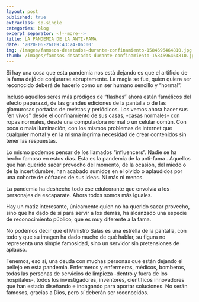 ```yaml
---
layout: post
published: true
extraclass: sp-single
categories: blog
excerpt_separator: <!--more-->
title: LA PANDEMIA DE LA ANTI-FAMA
date: '2020-06-26T09:43:24-06:00'
img: /images/famosos-desatados-durante-confinamiento-1584696464810.jpg
thumb: /images/famosos-desatados-durante-confinamiento-1584696464810.jpg
---
```

Si hay una cosa que esta pandemia nos está dejando es que el artificio de la fama dejó de conjurarse abruptamente. La magia se fue, quien quiera ser reconocido deberá de hacerlo como un ser humano sencillo y “normal”.  <!--more-->

Incluso aquellos seres más pródigos de “flashes” ahora están famélicos del efecto paparazzi, de las grandes ediciones de la pantalla o de las glamurosas portadas de revistas y periódicos.  Los vemos ahora hacer sus “en vivos” desde el confinamiento de sus casas, -casas normales- con ropas normales, desde una computadora normal o un celular común. Con poca o mala iluminación, con los mismos problemas de internet que cualquier mortal y en la misma íngrima necesidad de crear contenidos sin tener las respuestas. 

Lo mismo podemos pensar de los llamados “influencers”. Nadie se ha hecho famoso en estos días. Esta es la pandemia de la anti-fama .  Aquellos que han querido sacar provecho del momento, de la ocasión, del miedo o de la incertidumbre, han acabado sumidos en el olvido o aplaudidos por una cohorte de cófrades de sus ideas. Ni más ni menos. 

La pandemia ha deshecho todo ese edulcorante que envolvía a los personajes de escaparate. Ahora todos somos más iguales. 

Hay un matiz interesante, únicamente quien no ha querido sacar provecho, sino que ha dado de sí para servir a los demás, ha alcanzado una especie de reconocimiento público, que es muy diferente a la fama. 

No podemos decir que el Ministro Salas es una estrella de la pantalla, con todo y que su imagen ha dado mucho de qué hablar, su figura no representa una simple famosidad, sino un servidor sin pretensiones de aplauso. 

Tenemos, eso sí, una deuda con muchas personas que están dejando el pellejo en esta pandemia. Enfermeros y enfermeras, médicos, bomberos, todas las personas de servicios de limpieza -dentro y fuera de los hospitales-, todos los investigadores, inventores, científicos innovadores que han estado diseñando e indagando para aportar soluciones. No serán famosos, gracias a Dios, pero sí deberán ser reconocidos.
